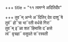 +++
title = "११ त्वमग्ने अदितिर्देव"

+++
तुव᳓म् अग्ने अ᳓दितिर् देव दाशु᳓षे  
तुवं᳓ हो᳓त्रा भा᳓रती वर्धसे गिरा᳓  
तुव᳓म् इ᳓ळा शत᳓हिमासि द᳓क्षसे  
त्वं᳓ वृत्रहा᳓ वसुपते स᳓रस्वती